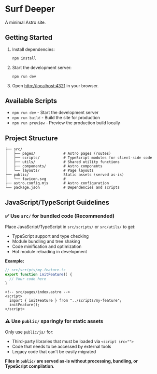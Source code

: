 # Surf Deeper

A minimal Astro site.

## Getting Started

1. Install dependencies:

   ```bash
   npm install
   ```

2. Start the development server:

   ```bash
   npm run dev
   ```

3. Open [http://localhost:4321](http://localhost:4321) in your browser.

## Available Scripts

- `npm run dev` - Start the development server
- `npm run build` - Build the site for production
- `npm run preview` - Preview the production build locally

## Project Structure

```text
├── src/
│   ├── pages/             # Astro pages (routes)
│   ├── scripts/           # TypeScript modules for client-side code
│   ├── utils/             # Shared utility functions
│   ├── components/        # Astro components
│   └── layouts/           # Page layouts
├── public/                Static assets (served as-is)
│   └── favicon.svg        #
├── astro.config.mjs       # Astro configuration
└── package.json           # Dependencies and scripts
```

## JavaScript/TypeScript Guidelines

### ✅ Use `src/` for bundled code (Recommended)

Place JavaScript/TypeScript in `src/scripts/` or `src/utils/` to get:

- TypeScript support and type checking
- Module bundling and tree shaking
- Code minification and optimization
- Hot module reloading in development

**Example:**

```typescript
// src/scripts/my-feature.ts
export function initFeature() {
  // Your code here
}
```

```astro
<!-- src/pages/index.astro -->
<script>
  import { initFeature } from "../scripts/my-feature";
  initFeature();
</script>
```

### ⚠️ Use `public/` sparingly for static assets

Only use `public/js/` for:

- Third-party libraries that must be loaded via `<script src="">`
- Code that needs to be accessed by external tools
- Legacy code that can't be easily migrated

**Files in `public/` are served as-is without processing, bundling, or TypeScript compilation.**
